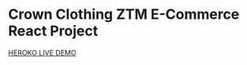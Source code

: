 # Crown Clothing ZTM E-Commerce React Project

[HEROKO LIVE DEMO](https://crwn-live-htkh.herokuapp.com)
